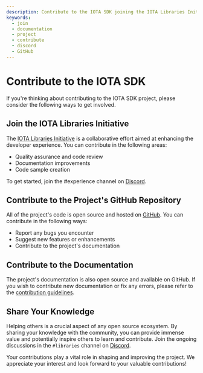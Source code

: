 ```yaml
---
description: Contribute to the IOTA SDK joining the IOTA Libraries Initiative, contributing to the official GitHub repository or sharing your knowledge on Discord.
keywords:
  - join
  - documentation
  - project
  - contribute
  - discord
  - GitHub
---
```


# Contribute to the IOTA SDK

If you're thinking about contributing to the IOTA SDK project, please consider the following ways to get involved.

## Join the IOTA Libraries Initiative

The [IOTA Libraries Initiative](https://github.com/iota-community/X-Team_IOTA_Libraries) is a collaborative effort aimed
at enhancing the developer experience. You can contribute in the following areas:

- Quality assurance and code review
- Documentation improvements
- Code sample creation

To get started, join the #experience channel on [Discord](https://discord.iota.org).

## Contribute to the Project's GitHub Repository

All of the project's code is open source and hosted on [GitHub](https://github.com/iotaledger/iota-sdk). You can contribute
in the following ways:

- Report any bugs you encounter
- Suggest new features or enhancements
- Contribute to the project's documentation

## Contribute to the Documentation

The project's documentation is also open source and available on GitHub. If you wish to contribute new documentation or
fix any errors, please refer to
the [contribution guidelines](https://github.com/iotaledger/iota-wiki/blob/main/.github/CONTRIBUTING.md).

## Share Your Knowledge

Helping others is a crucial aspect of any open source ecosystem. By sharing your knowledge with the community, you can
provide immense value and potentially inspire others to learn and contribute. Join the ongoing discussions in the
`#libraries` channel on [Discord](https://discord.iota.org).

Your contributions play a vital role in shaping and improving the project. We appreciate your interest and look forward
to your valuable contributions!
